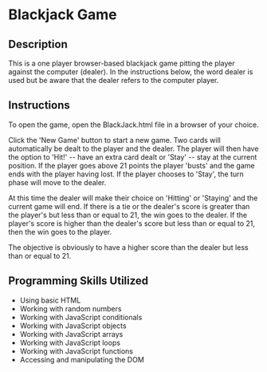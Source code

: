 # Blackjack Game
## Description
This is a one player browser-based blackjack game pitting the player against the computer (dealer). In the instructions below, the word dealer is used but be aware that the dealer refers to the computer player.

## Instructions
To open the game, open the BlackJack.html file in a browser of your choice.

Click the 'New Game' button to start a new game. Two cards will automatically be dealt to the player and the dealer. The player will then have the option to 'Hit!' -- have an extra card dealt or 'Stay' -- stay at the current position. If the player goes above 21 points the player 'busts' and the game ends with the player having lost. If the player chooses to 'Stay', the turn phase will move to the dealer.

At this time the dealer will make their choice on 'Hitting' or 'Staying' and the current game will end. If there is a tie or the dealer's score is greater than the player's but less than or equal to 21, the win goes to the dealer. If the player's score is higher than the dealer's score but less than or equal to 21, then the win goes to the player.

The objective is obviously to have a higher score than the dealer but less than or equal to 21.

## Programming Skills Utilized
* Using basic HTML
* Working with random numbers
* Working with JavaScript conditionals
* Working with JavaScript objects
* Working with JavaScript arrays
* Working with JavaScript loops
* Working with JavaScript functions
* Accessing and manipulating the DOM
